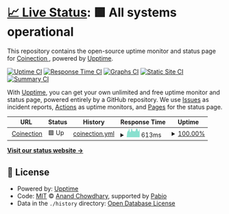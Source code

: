 # [📈 Live Status](https://Coinection.github.io/Uptime): <!--live status--> **🟩 All systems operational**

This repository contains the open-source uptime monitor and status page for [Coinection ](https://coinection.eu), powered by [Upptime](https://github.com/upptime/upptime).

[![Uptime CI](https://github.com/Coinection/Uptime/workflows/Uptime%20CI/badge.svg)](https://github.com/Coinection/Uptime/actions?query=workflow%3A%22Uptime+CI%22)
[![Response Time CI](https://github.com/Coinection/Uptime/workflows/Response%20Time%20CI/badge.svg)](https://github.com/Coinection/Uptime/actions?query=workflow%3A%22Response+Time+CI%22)
[![Graphs CI](https://github.com/Coinection/Uptime/workflows/Graphs%20CI/badge.svg)](https://github.com/Coinection/Uptime/actions?query=workflow%3A%22Graphs+CI%22)
[![Static Site CI](https://github.com/Coinection/Uptime/workflows/Static%20Site%20CI/badge.svg)](https://github.com/Coinection/Uptime/actions?query=workflow%3A%22Static+Site+CI%22)
[![Summary CI](https://github.com/Coinection/Uptime/workflows/Summary%20CI/badge.svg)](https://github.com/Coinection/Uptime/actions?query=workflow%3A%22Summary+CI%22)

With [Upptime](https://upptime.js.org), you can get your own unlimited and free uptime monitor and status page, powered entirely by a GitHub repository. We use [Issues](https://github.com/Coinection/Uptime/issues) as incident reports, [Actions](https://github.com/Coinection/Uptime/actions) as uptime monitors, and [Pages](https://Coinection.github.io/Uptime) for the status page.

<!--start: status pages-->
<!-- This summary is generated by Upptime (https://github.com/upptime/upptime) -->
<!-- Do not edit this manually, your changes will be overwritten -->
<!-- prettier-ignore -->
| URL | Status | History | Response Time | Uptime |
| --- | ------ | ------- | ------------- | ------ |
| <img alt="" src="https://coinection.eu/logo.svg" height="13"> [Coinection](https://coinection.eu) | 🟩 Up | [coinection.yml](https://github.com/Coinection/Uptime/commits/HEAD/history/coinection.yml) | <details><summary><img alt="Response time graph" src="./graphs/coinection/response-time-week.png" height="20"> 613ms</summary><br><a href="https://Coinection.github.io/Uptime/history/coinection"><img alt="Response time 613" src="https://img.shields.io/endpoint?url=https%3A%2F%2Fraw.githubusercontent.com%2FCoinection%2FUptime%2FHEAD%2Fapi%2Fcoinection%2Fresponse-time.json"></a><br><a href="https://Coinection.github.io/Uptime/history/coinection"><img alt="24-hour response time 613" src="https://img.shields.io/endpoint?url=https%3A%2F%2Fraw.githubusercontent.com%2FCoinection%2FUptime%2FHEAD%2Fapi%2Fcoinection%2Fresponse-time-day.json"></a><br><a href="https://Coinection.github.io/Uptime/history/coinection"><img alt="7-day response time 613" src="https://img.shields.io/endpoint?url=https%3A%2F%2Fraw.githubusercontent.com%2FCoinection%2FUptime%2FHEAD%2Fapi%2Fcoinection%2Fresponse-time-week.json"></a><br><a href="https://Coinection.github.io/Uptime/history/coinection"><img alt="30-day response time 613" src="https://img.shields.io/endpoint?url=https%3A%2F%2Fraw.githubusercontent.com%2FCoinection%2FUptime%2FHEAD%2Fapi%2Fcoinection%2Fresponse-time-month.json"></a><br><a href="https://Coinection.github.io/Uptime/history/coinection"><img alt="1-year response time 613" src="https://img.shields.io/endpoint?url=https%3A%2F%2Fraw.githubusercontent.com%2FCoinection%2FUptime%2FHEAD%2Fapi%2Fcoinection%2Fresponse-time-year.json"></a></details> | <details><summary><a href="https://Coinection.github.io/Uptime/history/coinection">100.00%</a></summary><a href="https://Coinection.github.io/Uptime/history/coinection"><img alt="All-time uptime 100.00%" src="https://img.shields.io/endpoint?url=https%3A%2F%2Fraw.githubusercontent.com%2FCoinection%2FUptime%2FHEAD%2Fapi%2Fcoinection%2Fuptime.json"></a><br><a href="https://Coinection.github.io/Uptime/history/coinection"><img alt="24-hour uptime 100.00%" src="https://img.shields.io/endpoint?url=https%3A%2F%2Fraw.githubusercontent.com%2FCoinection%2FUptime%2FHEAD%2Fapi%2Fcoinection%2Fuptime-day.json"></a><br><a href="https://Coinection.github.io/Uptime/history/coinection"><img alt="7-day uptime 100.00%" src="https://img.shields.io/endpoint?url=https%3A%2F%2Fraw.githubusercontent.com%2FCoinection%2FUptime%2FHEAD%2Fapi%2Fcoinection%2Fuptime-week.json"></a><br><a href="https://Coinection.github.io/Uptime/history/coinection"><img alt="30-day uptime 100.00%" src="https://img.shields.io/endpoint?url=https%3A%2F%2Fraw.githubusercontent.com%2FCoinection%2FUptime%2FHEAD%2Fapi%2Fcoinection%2Fuptime-month.json"></a><br><a href="https://Coinection.github.io/Uptime/history/coinection"><img alt="1-year uptime 100.00%" src="https://img.shields.io/endpoint?url=https%3A%2F%2Fraw.githubusercontent.com%2FCoinection%2FUptime%2FHEAD%2Fapi%2Fcoinection%2Fuptime-year.json"></a></details>

<!--end: status pages-->

[**Visit our status website →**](https://Coinection.github.io/Uptime)

## 📄 License

- Powered by: [Upptime](https://github.com/upptime/upptime)
- Code: [MIT](./LICENSE) © [Anand Chowdhary](https://anandchowdhary.com), supported by [Pabio](https://pabio.com)
- Data in the `./history` directory: [Open Database License](https://opendatacommons.org/licenses/odbl/1-0/)
